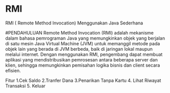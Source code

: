 # RMI
RMI ( Remote Method Invocation) Menggunakan Java Sederhana

#PENDAHULUAN
Remote Method Invocation (RMI) adalah mekanisme dalam bahasa pemrograman Java yang memungkinkan objek yang berjalan di satu mesin Java Virtual Machine (JVM) untuk memanggil metode pada objek lain yang berada di JVM berbeda, baik di jaringan lokal maupun melalui internet. Dengan menggunakan RMI, pengembang dapat membuat aplikasi yang mendistribusikan pemrosesan antara beberapa server dan klien, sehingga memungkinkan pemisahan logika bisnis dan client secara efisien.

Fitur
1.Cek Saldo
2.Tranfer Dana
3.Penarikan Tanpa Kartu
4. Lihat Riwayat Transaksi
5. Keluar
